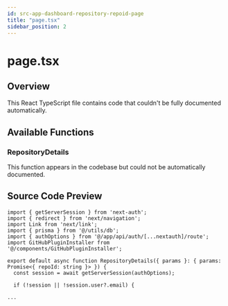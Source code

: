 ```yaml
---
id: src-app-dashboard-repository-repoid-page
title: "page.tsx"
sidebar_position: 2
---
```


# page.tsx

## Overview

This React TypeScript file contains code that couldn't be fully documented automatically.

## Available Functions

### RepositoryDetails

This function appears in the codebase but could not be automatically documented.



## Source Code Preview

```react typescript
import { getServerSession } from 'next-auth';
import { redirect } from 'next/navigation';
import Link from 'next/link';
import { prisma } from '@/utils/db';
import { authOptions } from '@/app/api/auth/[...nextauth]/route';
import GitHubPluginInstaller from '@/components/GitHubPluginInstaller';

export default async function RepositoryDetails({ params }: { params: Promise<{ repoId: string }> }) {
  const session = await getServerSession(authOptions);

  if (!session || !session.user?.email) {
   
...
```